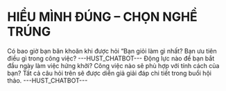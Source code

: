 # HIỂU MÌNH ĐÚNG – CHỌN NGHỀ TRÚNG

Có bao giờ bạn băn khoăn khi được hỏi “Bạn giỏi làm gì nhất? Bạn ưu tiên điều gì trong công việc? 
 ---HUST_CHATBOT---
Động lực nào để bạn bắt đầu ngày làm việc hứng khởi? Công việc nào sẽ phù hợp với tính cách của bạn? Tất cả câu hỏi trên sẽ được diễn giả giải đáp chi tiết trong buổi hội thảo. 
 ---HUST_CHATBOT---